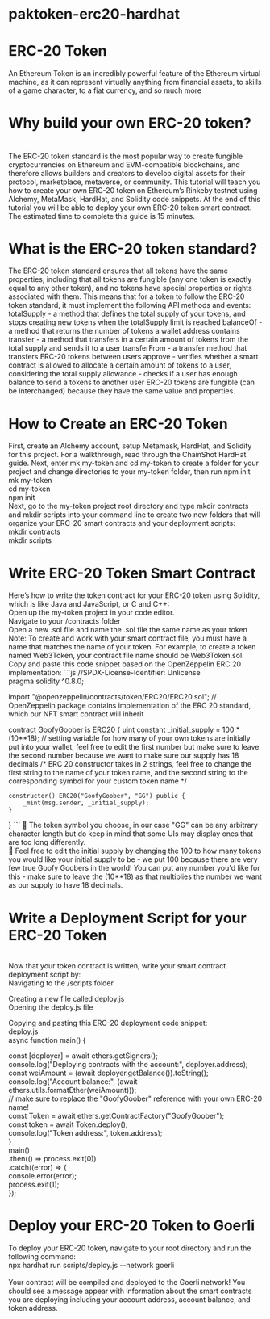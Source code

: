 # paktoken-erc20-hardhat
<h1>ERC-20 Token</h1>
An Ethereum Token is an incredibly powerful feature of the Ethereum virtual machine, as it can represent virtually anything from financial assets, to skills of a game character, to a fiat currency, and so much more
<h1>Why build your own ERC-20 token?<h1></h1>
The ERC-20 token standard is the most popular way to create fungible cryptocurrencies on Ethereum and EVM-compatible blockchains, and therefore allows builders and creators to develop digital assets for their protocol, marketplace, metaverse, or community.
This tutorial will teach you how to create your own ERC-20 token on Ethereum’s Rinkeby testnet using Alchemy, MetaMask, HardHat, and Solidity code snippets. At the end of this tutorial you will be able to deploy your own ERC-20 token smart contract. The estimated time to complete this guide is 15 minutes.
<h1>What is the ERC-20 token standard?</h1>
The ERC-20 token standard ensures that all tokens have the same properties, including that all tokens are fungible (any one token is exactly equal to any other token), and no tokens have special properties or rights associated with them.
This means that for a token to follow the ERC-20 token standard, it must implement the following API methods and events:
totalSupply - a method that defines the total supply of your tokens, and stops creating new tokens when the totalSupply limit is reached
balanceOf - a method that returns the number of tokens a wallet address contains
transfer - a method that transfers in a certain amount of tokens from the total supply and sends it to a user
transferFrom - a transfer method that transfers ERC-20 tokens between users
approve - verifies whether a smart contract is allowed to allocate a certain amount of tokens to a user, considering the total supply
allowance - checks if a user has enough balance to send a tokens to another user
ERC-20 tokens are fungible (can be interchanged) because they have the same value and properties.
<h1>How to Create an ERC-20 Token</h1>
First, create an Alchemy account, setup Metamask, HardHat, and Solidity for this project. For a walkthrough, read through the ChainShot HardHat guide. 
Next, enter mk my-token and cd my-token to create a folder for your project and change directories to your my-token folder, then run npm init

<br>
mk my-token
<br>
cd my-token
<br>
npm init
<br>
Next, go to the my-token project root directory and type mkdir contracts and mkdir scripts into your command line to create two new folders that will organize your ERC-20 smart contracts and your deployment scripts:
<br>
mkdir contracts
<br>
mkdir scripts
<br>
<h1> Write ERC-20 Token Smart Contract</h1>
Here’s how to write the token contract for your ERC-20 token using Solidity, which is like Java and JavaScript, or C and C++:
<br>
Open up the my-token project in your code editor.
<br>
Navigate to your /contracts folder
<br>
Open a new .sol file and name the .sol file the same name as your token
<br>
Note: To create and work with your smart contract file, you must have a name that matches the name of your token. For example, to create a token named Web3Token, your contract file name should be Web3Token.sol.
<br>
Copy and paste this code snippet based on the OpenZeppelin ERC 20 implementation:
```js
//SPDX-License-Identifier: Unlicense<br>
pragma solidity ^0.8.0;

import "@openzeppelin/contracts/token/ERC20/ERC20.sol"; 
// OpenZeppelin package contains implementation of the ERC 20 standard, which our NFT smart contract will inherit

contract GoofyGoober is ERC20 {
    uint constant _initial_supply = 100 * (10**18); 
    // setting variable for how many of your own tokens are initially put into your wallet, feel free to edit the first number but make sure to leave the second number because we want to make sure our supply has 18 decimals
    /* ERC 20 constructor takes in 2 strings, feel free to change the first string to the name of your token name, and the second string to the corresponding symbol for your custom token name */

    constructor() ERC20("GoofyGoober", "GG") public {
        _mint(msg.sender, _initial_supply);
    }
}
    ```
  The token symbol you choose, in our case "GG" can be any arbitrary character length but do keep in mind that some UIs may display ones that are too long differently.<br>
  Feel free to edit the initial supply by changing the 100 to how many tokens you would like your initial supply to be - we put 100 because there are very few true Goofy Goobers in the world! You can put any number you'd like for this - make sure to leave the (10**18) as that multiplies the number we want as our supply to have 18 decimals.<br>

<h1> Write a Deployment Script for your ERC-20 Token</h1><br>
Now that your token contract is written, write your smart contract deployment script by:<br>
Navigating to the /scripts folder<br>

Creating a new file called deploy.js<br>
Opening the deploy.js file<br>

Copying and pasting this ERC-20 deployment code snippet:<br>
deploy.js
<br>
async function main() {<br>

  const [deployer] = await ethers.getSigners();<br>
  console.log("Deploying contracts with the account:", deployer.address);<br>
  const weiAmount = (await deployer.getBalance()).toString();<br>
  console.log("Account balance:", (await ethers.utils.formatEther(weiAmount)));<br>
  // make sure to replace the "GoofyGoober" reference with your own ERC-20 name!<br>
  const Token = await ethers.getContractFactory("GoofyGoober");<br>
  const token = await Token.deploy();<br>
  console.log("Token address:", token.address);<br>
}<br>
main()<br>
  .then(() => process.exit(0))<br>
  .catch((error) => {<br>
    console.error(error);<br>
    process.exit(1);<br>
});<br>

<h1> Deploy your ERC-20 Token to Goerli</h1>
To deploy your ERC-20 token, navigate to your root directory and run the following command: <br>
npx hardhat run scripts/deploy.js --network goerli<br>
<br>
Your contract will be compiled and deployed to the Goerli network! You should see a message appear with information about the smart contracts you are deploying including your account address, account balance, and token address.<br>

